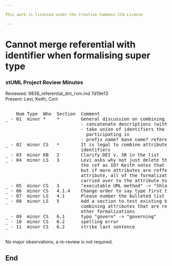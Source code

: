 ```yaml
---

This work is licensed under the Creative Commons CC0 License

---
```


# Cannot merge referential with identifier when formalising super type
### xtUML Project Review Minutes

Reviewed: 9836_referential_dnt_rvm.md 7d19e13  
Present: Levi, Keith, Cort  

<pre>

    Num Type  Who  Section  Comment
_ - 01  minor *    *        General discussion on combining attributes semantics  
                            - concatenate descriptions (with line break between)  
                            - take union of identifiers the attributres are
                              participating in  
                            - prefix name? base name? reference mode? don't know  
_ - 02  minor CS   *        It is legal to combine attributes from different
                            identifiers  
_ - 03  minor KB   2        Clarify DEI v. SR in the list  
_ - 04  minor LS   3        Levi asks why not just delete the base attribute and use
                            the ref as ID? Keith notes that this is a simple model,
                            but if more attributes are reffering to that base
                            attribute, all of the formalization instances must be
                            carried over to the attribute to be combined with.  
_ - 05  minor CS   3        "executable UML method" -> "Shlaer-Mellor method"  
_ - 06  minor CS   4.1.4    Change order to say type first then identifier  
_ - 07  minor LS   4.1      Please number the bulleted list  
_ - 08  minor LS   5        Add a section to test existing behavior related to
                            combining attributes that are referred to as part of
                            other formalizations  
_ - 09  minor CS   6.1      typo "govern" -> "governing"  
_ - 10  minor CS   6.2      spelling error  
_ - 11  minor CS   6.2      strike last sentence  

</pre>
   
No major observations, a re-review is not required.


End
---
